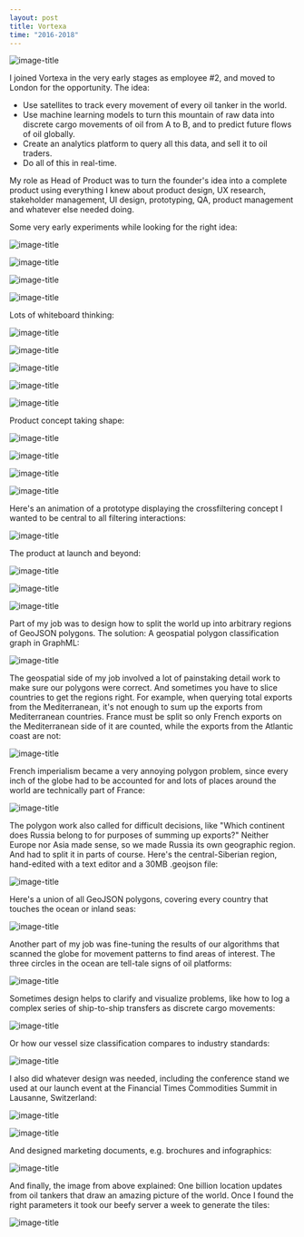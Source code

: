 ```yaml
---
layout: post
title: Vortexa
time: "2016-2018"
---
```

![image-title](/images/world.png)

I joined Vortexa in the very early stages as employee #2, and moved to London for the opportunity. The idea: 

- Use satellites to track every movement of every oil tanker in the world.
- Use machine learning models to turn this mountain of raw data into discrete cargo movements of oil from A to B, and to predict future flows of oil globally.
- Create an analytics platform to query all this data, and sell it to oil traders.
- Do all of this in real-time.

My role as Head of Product was to turn the founder's idea into a complete product using everything I knew about product design, UX research, stakeholder management, UI design, prototyping, QA, product management and whatever else needed doing.

Some very early experiments while looking for the right idea:

![image-title](/images/vortexaearly1.png)



![image-title](/images/vortexaearly2.png)



![image-title](/images/vortexa7.png)



![image-title](/images/vortexa8.png)


Lots of whiteboard thinking:

![image-title](/images/board1.jpeg)

![image-title](/images/board2.jpeg)

![image-title](/images/board3.jpeg)

![image-title](/images/board4.jpeg)

![image-title](/images/board5.jpeg)


Product concept taking shape:

![image-title](/images/vortexaearly4.jpeg)



![image-title](/images/vortexaearly3.jpeg)



![image-title](/images/vortexaearly5.png)



![image-title](/images/vortexaearly6.png)

Here's an animation of a prototype displaying the crossfiltering concept I wanted to be central to all filtering interactions:

![image-title](/images/prot.gif)

The product at launch and beyond:

![image-title](/images/vortexa9.png)



![image-title](/images/vortexa10.png)



![image-title](/images/vortexa11.png)


Part of my job was to design how to split the world up into arbitrary regions of GeoJSON polygons. The solution: A geospatial polygon classification graph in GraphML:

![image-title](/images/graph.png)

The geospatial side of my job involved a lot of painstaking detail work to make sure our polygons were correct. And sometimes you have to slice countries to get the regions right. For example, when querying total exports from the Mediterranean, it's not enough to sum up the exports from Mediterranean countries. France must be split so only French exports on the Mediterranean side of it are counted, while the exports from the Atlantic coast are not:

![image-title](/images/francemed.png)

French imperialism became a very annoying polygon problem, since every inch of the globe had to be accounted for and lots of places around the world are technically part of France:

![image-title](/images/franceother.png)

The polygon work also called for difficult decisions, like "Which continent does Russia belong to for purposes of summing up exports?" Neither Europe nor Asia made sense, so we made Russia its own geographic region. And had to split it in parts of course. Here's the central-Siberian region, hand-edited with a text editor and a 30MB .geojson file:

![image-title](/images/siberia.png)

Here's a union of all GeoJSON polygons, covering every country that touches the ocean or inland seas:

![image-title](/images/landlocked.png)

Another part of my job was fine-tuning the results of our algorithms that scanned the globe for movement patterns to find areas of interest. The three circles in the ocean are tell-tale signs of oil platforms:

![image-title](/images/overlay.png)

Sometimes design helps to clarify and visualize problems, like how to log a complex series of ship-to-ship transfers as discrete cargo movements:

![image-title](/images/sts.png)

Or how our vessel size classification compares to industry standards:

![image-title](/images/vlcc.png)

I also did whatever design was needed, including the conference stand we used at our launch event at the Financial Times Commodities Summit in Lausanne, Switzerland:

![image-title](/images/standsketch.png)

![image-title](/images/lausanne.jpeg)

And designed marketing documents, e.g. brochures and infographics:

![image-title](/images/infographic.png)

And finally, the image from above explained: One billion location updates from oil tankers that draw an amazing picture of the world. Once I found the right parameters it took our beefy server a week to generate the tiles:

![image-title](/images/world.png)